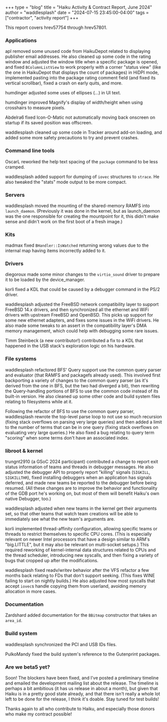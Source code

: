 +++
type = "blog"
title = "Haiku Activity & Contract Report, June 2024"
author = "waddlesplash"
date = "2024-07-15 23:45:00-04:00"
tags = ["contractor", "activity report"]
+++

This report covers hrev57754 through hrev57801.

<!--more-->

### Applications

apl removed some unused code from HaikuDepot related to displaying publisher email addresses. He also cleaned up some code in the rating window and adjusted the window title when a specific package is opened, and fixed `BColumnListView` to work properly with a corner "status view" (like the one in HaikuDepot that displays the count of packages) in HiDPI mode, implemented pasting into the package rating comment field (and fixed its vertical scrollbar), fixed a crash on early quits, and more.

humdinger adjusted some uses of ellipses (...) in UI text.

humdinger improved Magnify's display of width/height when using crosshairs to measure pixels.

Abdelra6 fixed Icon-O-Matic not automatically moving back onscreen on startup if its saved position was offscreen.

waddlesplash cleaned up some code in Tracker around add-on loading, and added some more safety precautions to try and prevent crashes.

### Command line tools

OscarL reworked the help text spacing of the `package` command to be less cramped.

waddlesplash added support for dumping of `iovec` structures to `strace`. He also tweaked the "stats" mode output to be more compact.

### Servers

waddlesplash moved the mounting of the shared-memory RAMFS into `launch_daemon`. (Previously it was done in the kernel, but as launch_daemon was the one responsible for creating the mountpoint for it, this didn't make sense and didn't work on the first boot of a fresh image.)

### Kits

madmax fixed `BHandler::IsWatched` returning wrong values due to the internal map having items incorrectly added to it.

### Drivers

diegoroux made some minor changes to the `virtio_sound` driver to prepare it to be loaded by the device_manager.

korli fixed a KDL that could be caused by a debugger command in the PS/2 driver.

waddlesplash adjusted the FreeBSD network compatibility layer to support FreeBSD 14.x drivers, and then synchronized all the ethernet and WiFi drivers with upstream FreeBSD and OpenBSD. This picks up support for some new ethernet adapters, and fixes some issues in the WiFi drivers. He also made some tweaks to an assert in the compatibility layer's DMA memory management, which could help with debugging some rare issues.

Timm Steinbeck (a new contributor!) contributed a fix to a KDL that happened in the USB stack's exploration logic on his hardware.

### File systems

waddlesplash refactored BFS' Query support use the common query parser and evaluator (that RAMFS and packagefs already used). This involved first backporting a variety of changes to the common query parser (as it's derived from the one in BFS, but the two had diverged a bit), then rewriting the Query-handling portions of BFS to use the common code instead of its built-in version. He also cleaned up some other code and build system files relating to filesystems while at it.

Following the refactor of BFS to use the common query parser, waddlesplash rewrote the top-level parse loop to not use so much recursion (fixing stack overflows on parsing very large queries) and then added a limit to the number of terms that can be in one query (fixing stack overflows on evaluating very large queries.) He also fixed a bug relating to query term "scoring" when some terms don't have an associated index.

### libroot & kernel

trungnt2910 (a GSoC 2024 participant) contributed a change to report exit status information of teams and threads in debugger messages. He also adjusted the debugger API to properly report "killing" signals (`SIGKILL`, `SIGKILLTHR`), fixed installing debuggers when an application has signals deferred, and made new teams be reported to the debugger before being resumed. (All these changes are to improve the behavior and functionality of the GDB port he's working on, but most of them will benefit Haiku's own native Debugger, too.)

waddlesplash adjusted when new teams in the kernel get their arguments set, so that other teams that watch team creations will be able to immediately see what the new team's arguments are.

korli implemented thread-affinity configuration, allowing specific teams or threads to restrict themselves to specific CPU cores. (This is especially relevant on newer Intel processors that have a design similar to ARM's "big.LITTLE", but it may also be relevant on multi-socket setups.) This required reworking of kernel-internal data structures related to CPUs and the thread scheduler, introducing new syscalls, and then fixing a variety of bugs that cropped up after the modifications.

waddlesplash fixed readv/writev behavior after the VFS refactor a few months back relating to FDs that don't support seeking. (This fixes WINE failing to start on nightly builds.) He also adjusted how most syscalls that accept `iovec`s handle copying them from userland, avoiding memory allocation in more cases.

### Documentation

Zardshard added documentation for the `BBitmap` constructor that takes an `area_id`.

### Build system

waddlesplash synchronized the PCI and USB IDs files.

PulkoMandy fixed the build system's reference to the Gutenprint packages.

### Are we beta5 yet?

Soon! The blockers have been fixed, and I've posted a preliminary timeline and emailed the development mailing list about the release. The timeline is perhaps a bit ambitious (it has us release in about a month), but given that Haiku is in a pretty good state already, and that there isn't really a whole lot left to be done for the release, I think it's doable. Stay tuned for test builds!

Thanks again to all who contribute to Haiku, and especially those donors who make my contract possible!
